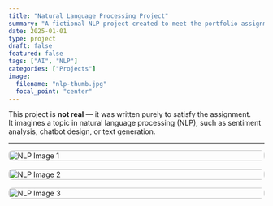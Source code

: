 ```yaml
---
title: "Natural Language Processing Project"
summary: "A fictional NLP project created to meet the portfolio assignment requirements (9 cards and 3+ Unsplash images)."
date: 2025-01-01
type: project
draft: false
featured: false
tags: ["AI", "NLP"]
categories: ["Projects"]
image:
  filename: "nlp-thumb.jpg"
  focal_point: "center"
---
```


This project is **not real** — it was written purely to satisfy the assignment.  
It imagines a topic in natural language processing (NLP), such as sentiment analysis, chatbot design, or text generation.

---


<div style="display: flex; flex-direction: column; gap: 1rem;">

<img src="https://images.unsplash.com/photo-1526378722484-bd91ca387e72?auto=format&fit=crop&w=1200&q=60" alt="NLP Image 1" style="width:100%; border-radius: 8px;">

<img src="https://images.unsplash.com/photo-1498050108023-c5249f4df085?auto=format&fit=crop&w=1200&q=60" alt="NLP Image 2" style="width:100%; border-radius: 8px;">

<img src="https://images.unsplash.com/photo-1525182008055-f88b95ff7980?auto=format&fit=crop&w=1200&q=60" alt="NLP Image 3" style="width:100%; border-radius: 8px;">

</div>
